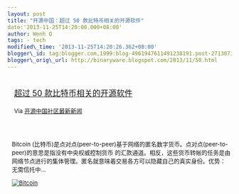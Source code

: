 ```yaml
--- 
layout: post 
title: "开源中国：超过 50 款比特币相关的开源软件" 
date:'2013-11-25T14:20:00.000+08:00' 
author: Wenh Q
tags: - tech
modified\_time: '2013-11-25T14:20:26.362+08:00' 
blogger\_id: tag:blogger.com,1999:blog-4961947611491238191.post-271307307282954417
blogger\_orig\_url: http://binaryware.blogspot.com/2013/11/50.html
---
```

<div style="margin: 10px; padding: 5px;">

<div style="font-size: 18px;">

[超过 50
款比特币相关的开源软件](http://www.oschina.net/project/tag/425/bitcoin)

</div>

<div style="font-size: 13px;">

Via [开源中国社区最新新闻](http://www.oschina.net/?from=rss)

</div>

</div>

<div style="font-size: 13px; padding: 15px 0 10px 10px;">

Bitcoin
(比特币)是点对点(peer-to-peer)基于网络的匿名数字货币。点对点(peer-to-peer)的意思是指没有中央权威控制货币
的汇款通道。相反，这些货币转帐的任务是由网络节点进行的集体管理。匿名就意味着交易各方可以隐藏自己的真实身份。优势：
无需信托中...

[![Bitcoin](http://www.oschina.net/uploads/img/201007/12110721_5Gs7.png)](http://www.oschina.net/p/bitcoin "Bitcoin")

</div>
